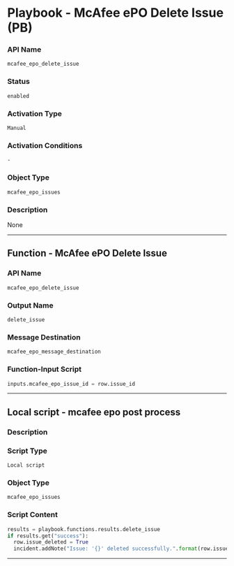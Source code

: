 <!--
    DO NOT MANUALLY EDIT THIS FILE
    THIS FILE IS AUTOMATICALLY GENERATED WITH resilient-sdk codegen
    Generated with resilient-sdk v51.0.0.2.575
-->

# Playbook - McAfee ePO Delete Issue (PB)

### API Name
`mcafee_epo_delete_issue`

### Status
`enabled`

### Activation Type
`Manual`

### Activation Conditions
`-`

### Object Type
`mcafee_epo_issues`

### Description
None


---
## Function - McAfee ePO Delete Issue

### API Name
`mcafee_epo_delete_issue`

### Output Name
`delete_issue`

### Message Destination
`mcafee_epo_message_destination`

### Function-Input Script
```python
inputs.mcafee_epo_issue_id = row.issue_id
```

---

## Local script - mcafee epo post process

### Description


### Script Type
`Local script`

### Object Type
`mcafee_epo_issues`

### Script Content
```python
results = playbook.functions.results.delete_issue
if results.get("success"):
  row.issue_deleted = True
  incident.addNote("Issue: '{}' deleted successfully.".format(row.issue_id))
```

---

